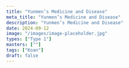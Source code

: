 ```yaml
---
title: "Yunmen’s Medicine and Disease"
meta_title: "Yunmen’s Medicine and Disease"
description: "Yunmen’s Medicine and Disease"
date: 2024-09-12
image: "/images/image-placeholder.jpg"
types: ["Type 1"]
masters: [""]
tags: ["Koan"]
draft: false
---
```


